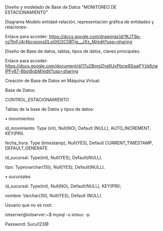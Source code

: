 Diseño y modelado de Base de Datos "MONITOREO DE ESTACIONAMIENTO"

Diagrama Modelo entidad-relación, representación gráfica de entidades y relaciones-

Enlace para acceder: https://docs.google.com/drawings/d/1KJT9a-nzTtnFJ4r4bcypoxsDLpGtO2C5BTjq__JXz_M/edit?usp=sharing

Diseño de Base de datos, tablas, tipos de datos, claves principales.

Enlace para acceder: https://docs.google.com/document/d/17u2BmgZhg6UvPbcw8SgajFYzk6zwlPFy87-8bot8obM/edit?usp=sharing

Creación de Base de Datos en Máquina Virtual:

Base de Datos:

CONTROL_ESTACIONAMIENTO

Tablas de la base de Datos y tipos de datos:


• movimientos

id_movimiento: Type (int), Null(NO), Default (NULL), AUTO_INCREMENT, KEY(PRI).

fecha_hora: Type (timestamp), Null(YES), Default CURRENT_TIMESTAMP, DEFAULT_GENERATE.

id_sucursal: Type(int), Null(YES), Default(NULL).

tipo: Type(varchar(15)),  Null(YES), Default(NULL).



• sucursales

id_sucursal: Type(int), Null(NO), Default(NULL), KEY(PRI);

nombre: Varchar(30), Null(YES), Default (NULL).



Usuario que no es root:

iotserver@iotserver:~$ mysql -u iotsuc -p

Password: Sucu123@


